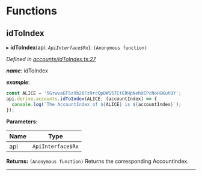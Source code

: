 

# Functions

<a id="idtoindex"></a>

##  idToIndex

▸ **idToIndex**(api: *`ApiInterface$Rx`*): `(Anonymous function)`

*Defined in [accounts/idToIndex.ts:27](https://github.com/polkadot-js/api/blob/7e1d4cd/packages/api-derive/src/accounts/idToIndex.ts#L27)*

*__name__*: idToIndex

*__example__*:   

```javascript
const ALICE = '5GrwvaEF5zXb26Fz9rcQpDWS57CtERHpNehXCPcNoHGKutQY';
api.derive.accounts.idToIndex(ALICE, (accountIndex) => {
  console.log(`The AccountIndex of ${ALICE} is ${accountIndex}`);
});
```

**Parameters:**

| Name | Type |
| ------ | ------ |
| api | `ApiInterface$Rx` |

**Returns:** `(Anonymous function)`
Returns the corresponding AccountIndex.

___


